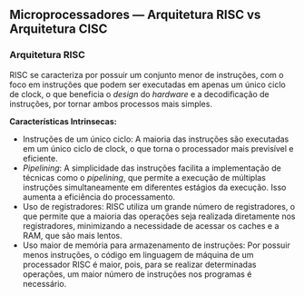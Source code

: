 ## Microprocessadores — Arquitetura RISC vs Arquitetura CISC

<div class="small">

### Arquitetura RISC

RISC se caracteriza por possuir um conjunto menor de instruções, com o foco em instruções que podem ser executadas em apenas um único ciclo de clock, o que beneficia o *design* do *hardware* e a decodificação de instruções, por tornar ambos processos mais simples.

**Características Intrinsecas:**

- Instruções de um único ciclo: A maioria das instruções são executadas em um único ciclo de clock, o que torna o processador mais previsível e eficiente.
- *Pipelining*: A simplicidade das instruções facilita a implementação de técnicas como o *pipelining*, que permite a execução de múltiplas instruções simultaneamente em diferentes estágios da execução. Isso aumenta a eficiência do processamento.
- Uso de registradores: RISC utiliza um grande número de registradores, o que permite que a maioria das operações seja realizada diretamente nos registradores, minimizando a necessidade de acessar os caches e a RAM, que são mais lentos.
- Uso maior de memória para armazenamento de instruções: Por possuir menos instruções, o código em linguagem de máquina de um processador RISC é maior, pois, para se realizar determinadas operações, um maior número de instruções nos programas é necessário.

</div>
